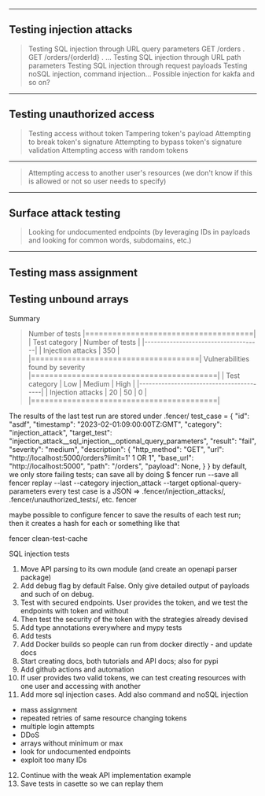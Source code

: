 -------------------------
Testing injection attacks
-------------------------
> Testing SQL injection through URL query parameters
    GET /orders .
    GET /orders/{orderId} .
    ...
> Testing SQL injection through URL path parameters
> Testing SQL injection through request payloads
> Testing noSQL injection, command injection... Possible injection for kakfa and so on?
----------------------------
Testing unauthorized access
----------------------------
> Testing access without token
> Tampering token's payload
> Attempting to break token's signature
> Attempting to bypass token's signature validation
> Attempting access with random tokens
----------------------------
> Attempting access to another user's resources (we don't know if this is allowed or not so user needs to specify)
----------------------
Surface attack testing
----------------------
> Looking for undocumented endpoints (by leveraging IDs in payloads and looking for common words, subdomains, etc.)
----------------------
Testing mass assignment
-----------------------
Testing unbound arrays
----------------------

Summary
> Number of tests
|=====================================|
| Test category     | Number of tests |
|-------------------------------------|
| Injection attacks |      350        |
|=====================================|
> Vulnerabilities found by severity
|=========================================|
| Test category     | Low | Medium | High |
|-----------------------------------------|
| Injection attacks |  20 |   50   |  0   |
|=========================================|

The results of the last test run are stored under .fencer/
test_case = {
    "id": "asdf",
    "timestamp": "2023-02-01:09:00:00TZ:GMT",
    "category": "injection_attack",
    "target_test": "injection_attack__sql_injection__optional_query_parameters",
    "result": "fail",
    "severity": "medium",
    "description": {
        "http_method": "GET",
        "url": "http://localhost:5000/orders?limit=1' 1 OR 1",
        "base_url": "http://localhost:5000",
        "path": "/orders",
        "payload": None,
    }
}
by default, we only store failing tests; can save all by doing
$ fencer run --save all
fencer replay --last --category injection_attack --target optional-query-parameters
every test case is a JSON
=> .fencer/injection_attacks/, .fencer/unauthorized_tests/, etc.
fencer

maybe possible to configure fencer to save the results of each test run; then it creates a hash
for each or something like that

fencer clean-test-cache

SQL injection tests

1. Move API parsing to its own module (and create an openapi parser package)
3. Add debug flag by default False. Only give detailed output of payloads and such of on debug.
4. Test with secured endpoints. User provides the token, and we test the endpoints with token and without
5. Then test the security of the token with the strategies already devised
6. Add type annotations everywhere and mypy tests
7. Add tests
8. Add Docker builds so people can run from docker directly - and update docs
9. Start creating docs, both tutorials and API docs; also for pypi
10. Add github actions and automation
11. If user provides two valid tokens, we can test creating resources with one user and accessing with another
12. Add more sql injection cases. Add also command and noSQL injection
- mass assignment
- repeated retries of same resource changing tokens
- multiple login attempts
- DDoS
- arrays without minimum or max
- look for undocumented endpoints
- exploit too many IDs
12. Continue with the weak API implementation example
13. Save tests in casette so we can replay them